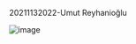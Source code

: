 20211132022-Umut Reyhanioğlu

![image](https://user-images.githubusercontent.com/109021831/236909953-d6974f4e-4d7c-480b-a1c6-285510139cd0.png)
